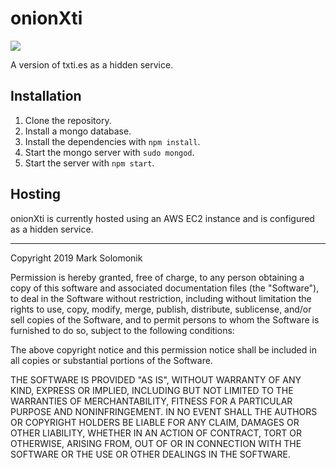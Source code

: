 # onionXti
![](https://camo.githubusercontent.com/14e74dea07615370af1eaf5da78cd0123d95aa67/68747470733a2f2f696d672e736869656c64732e696f2f6769746875622f6c6963656e73652f7a61636b6c756b656d2f6b67626f742e737667)

A version of txti.es as a hidden service.

## Installation
1. Clone the repository.
2. Install a mongo database.
3. Install the dependencies with `npm install`.
4. Start the mongo server with `sudo mongod`.
5. Start the server with `npm start`.

## Hosting
onionXti is currently hosted using an AWS EC2 instance and is configured as a hidden service.

---

Copyright 2019 Mark Solomonik

Permission is hereby granted, free of charge, to any person obtaining a copy of this software and associated documentation files (the "Software"), to deal in the Software without restriction, including without limitation the rights to use, copy, modify, merge, publish, distribute, sublicense, and/or sell copies of the Software, and to permit persons to whom the Software is furnished to do so, subject to the following conditions:

The above copyright notice and this permission notice shall be included in all copies or substantial portions of the Software.

THE SOFTWARE IS PROVIDED "AS IS", WITHOUT WARRANTY OF ANY KIND, EXPRESS OR IMPLIED, INCLUDING BUT NOT LIMITED TO THE WARRANTIES OF MERCHANTABILITY, FITNESS FOR A PARTICULAR PURPOSE AND NONINFRINGEMENT. IN NO EVENT SHALL THE AUTHORS OR COPYRIGHT HOLDERS BE LIABLE FOR ANY CLAIM, DAMAGES OR OTHER LIABILITY, WHETHER IN AN ACTION OF CONTRACT, TORT OR OTHERWISE, ARISING FROM, OUT OF OR IN CONNECTION WITH THE SOFTWARE OR THE USE OR OTHER DEALINGS IN THE SOFTWARE.
